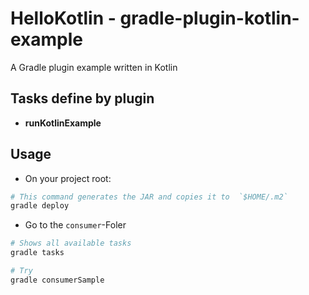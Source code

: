 # HelloKotlin - gradle-plugin-kotlin-example
A Gradle plugin example written in Kotlin

## Tasks define by plugin

   - **runKotlinExample**

## Usage

   - On your project root:

```bash
# This command generates the JAR and copies it to  `$HOME/.m2`
gradle deploy
```



   - Go to the `consumer`-Foler

```bash
# Shows all available tasks
gradle tasks

# Try
gradle consumerSample
```

